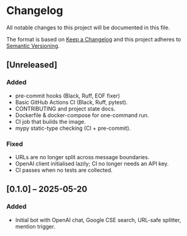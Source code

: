 # Changelog

All notable changes to this project will be documented in this file.

The format is based on [Keep a Changelog](https://keepachangelog.com/en/1.1.0/)
and this project adheres to [Semantic Versioning](https://semver.org/spec/v2.0.0.html).

## [Unreleased]
### Added
- pre-commit hooks (Black, Ruff, EOF fixer)
- Basic GitHub Actions CI (Black, Ruff, pytest).
- CONTRIBUTING and project state docs.
- Dockerfile & docker-compose for one-command run.
- CI job that builds the image.
- mypy static-type checking (CI + pre-commit).
### Fixed
- URLs are no longer split across message boundaries.
- OpenAI client initialised lazily; CI no longer needs an API key.
- CI passes when no tests are collected.

## [0.1.0] – 2025-05-20
### Added
- Initial bot with OpenAI chat, Google CSE search, URL-safe splitter, mention trigger.
